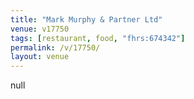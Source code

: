 ```yaml
---
title: "Mark Murphy & Partner Ltd"
venue: v17750
tags: [restaurant, food, "fhrs:674342"]
permalink: /v/17750/
layout: venue
---
```

null